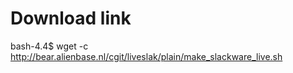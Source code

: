 # Download link

bash-4.4$ wget -c http://bear.alienbase.nl/cgit/liveslak/plain/make_slackware_live.sh
